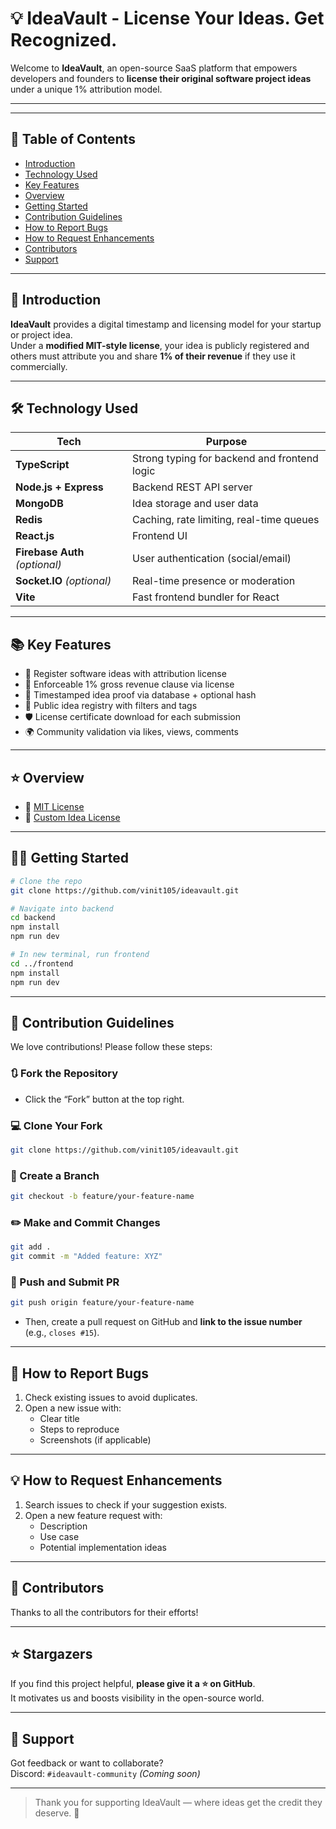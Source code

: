 # 💡 IdeaVault - License Your Ideas. Get Recognized.

Welcome to **IdeaVault**, an open-source SaaS platform that empowers developers and founders to **license their original software project ideas** under a unique 1% attribution model.

---
---

## 📌 Table of Contents

- [Introduction](#introduction)
- [Technology Used](#technology-used)
- [Key Features](#-key-features)
- [Overview](#overview)
- [Getting Started](#getting-started)
- [Contribution Guidelines](#contribution-guidelines)
- [How to Report Bugs](#how-to-report-bugs)
- [How to Request Enhancements](#how-to-request-enhancements)
- [Contributors](#contributors)
- [Support](#support)

---

## 📎 Introduction

**IdeaVault** provides a digital timestamp and licensing model for your startup or project idea.  
Under a **modified MIT-style license**, your idea is publicly registered and others must attribute you and share **1% of their revenue** if they use it commercially.

---

## 🛠 Technology Used

| Tech               | Purpose                                       |
|--------------------|-----------------------------------------------|
| **TypeScript**     | Strong typing for backend and frontend logic |
| **Node.js + Express** | Backend REST API server                 |
| **MongoDB**        | Idea storage and user data                   |
| **Redis**          | Caching, rate limiting, real-time queues     |
| **React.js**       | Frontend UI                                  |
| **Firebase Auth** *(optional)* | User authentication (social/email)   |
| **Socket.IO** *(optional)*     | Real-time presence or moderation     |
| **Vite**           | Fast frontend bundler for React              |

---

## 📚 Key Features

- 📝 Register software ideas with attribution license
- 🧾 Enforceable 1% gross revenue clause via license
- 🔐 Timestamped idea proof via database + optional hash
- 👥 Public idea registry with filters and tags
- 🛡 License certificate download for each submission
- 🌍 Community validation via likes, views, comments

---

## ⭐ Overview

- 📜 [MIT License](./LICENSE.md)
- 📄 [Custom Idea License](./docs/idea-license.md)

---

## 🧑‍💻 Getting Started

```bash
# Clone the repo
git clone https://github.com/vinit105/ideavault.git

# Navigate into backend
cd backend
npm install
npm run dev

# In new terminal, run frontend
cd ../frontend
npm install
npm run dev
```

---

## 📌 Contribution Guidelines

We love contributions! Please follow these steps:

### 🔃 Fork the Repository

- Click the “Fork” button at the top right.

### 💻 Clone Your Fork

```bash
git clone https://github.com/vinit105/ideavault.git
```

### 🌱 Create a Branch

```bash
git checkout -b feature/your-feature-name
```

### ✏️ Make and Commit Changes

```bash
git add .
git commit -m "Added feature: XYZ"
```

### 🚀 Push and Submit PR

```bash
git push origin feature/your-feature-name
```

- Then, create a pull request on GitHub and **link to the issue number** (e.g., `closes #15`).

---

## 🐞 How to Report Bugs

1. Check existing issues to avoid duplicates.
2. Open a new issue with:
   - Clear title
   - Steps to reproduce
   - Screenshots (if applicable)

---

## 💡 How to Request Enhancements

1. Search issues to check if your suggestion exists.
2. Open a new feature request with:
   - Description
   - Use case
   - Potential implementation ideas

---

## 👥 Contributors

Thanks to all the contributors for their efforts!


---

## ⭐ Stargazers

If you find this project helpful, **please give it a ⭐ on GitHub**.  
It motivates us and boosts visibility in the open-source world.

---

## 🧡 Support

Got feedback or want to collaborate?  
Discord: `#ideavault-community` *(Coming soon)*

---

> Thank you for supporting IdeaVault — where ideas get the credit they deserve. 🙌
